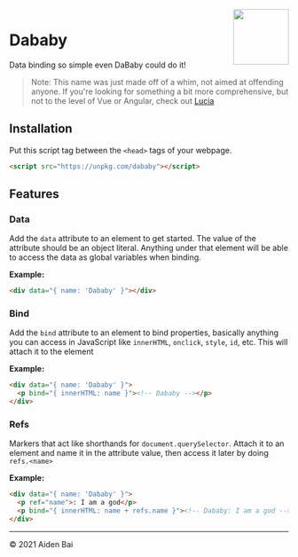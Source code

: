 <img src="https://i.kym-cdn.com/photos/images/facebook/002/043/165/0ee.jpg" width="100" align="right">

# Dababy

Data binding so simple even DaBaby could do it!

> Note: This name was just made off of a whim, not aimed at offending anyone. If you're looking for something a bit more comprehensive, but not to the level of Vue or Angular, check out [Lucia](https://github.com/aidenybai/lucia)

## Installation

Put this script tag between the `<head>` tags of your webpage.

```html
<script src="https://unpkg.com/dababy"></script>
```

## Features

### Data

Add the `data` attribute to an element to get started. The value of the attribute should be an object literal. Anything under that element will be able to access the data as global variables when binding.

**Example:**

```html
<div data="{ name: 'Dababy' }"></div>
```

### Bind

Add the `bind` attribute to an element to bind properties, basically anything you can access in JavaScript like `innerHTML`, `onclick`, `style`, `id`, etc. This will attach it to the element

**Example:**

```html
<div data="{ name: 'Dababy' }">
  <p bind="{ innerHTML: name }"><!-- Dababy --></p>
</div>
```

### Refs

Markers that act like shorthands for `document.querySelector`. Attach it to an element and name it in the attribute value, then access it later by doing `refs.<name>`

**Example:**

```html
<div data="{ name: 'Dababy' }">
  <p ref="name">: I am a god</p>
  <p bind="{ innerHTML: name + refs.name }"><!-- Dababy: I am a god --></p>
</div>
```

---

© 2021 Aiden Bai
